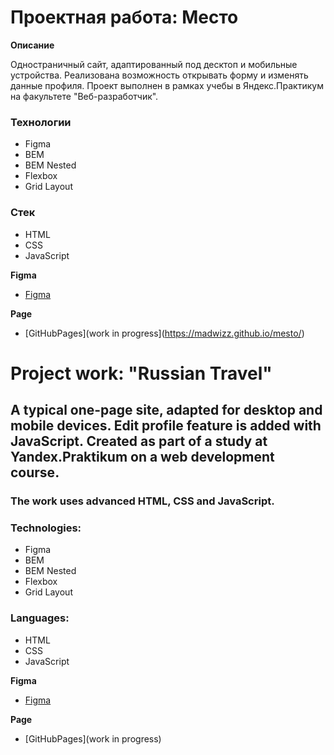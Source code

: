 # Проектная работа: Место

**Описание**

Одностраничный сайт, адаптированный под десктоп и мобильные устройства. Реализована возможность открывать форму и изменять данные профиля. Проект выполнен в рамках учебы в Яндекс.Практикум на факультете "Веб-разработчик".

### Технологии
* Figma
* BEM
* BEM Nested
* Flexbox
* Grid Layout

### Стек
* HTML
* CSS
* JavaScript

**Figma**

* [Figma](https://www.figma.com/file/2cn9N9jSkmxD84oJik7xL7/JavaScript.-Sprint-4?node-id=0%3A1)

**Page**
* [GitHubPages](work in progress](https://madwizz.github.io/mesto/)

# Project work: "Russian Travel"

## A typical one-page site, adapted for desktop and mobile devices. Edit profile feature is added with JavaScript. Created as part of a study at Yandex.Praktikum on a web development course. 

### The work uses advanced HTML, CSS and JavaScript.

### Technologies: 
* Figma
* BEM
* BEM Nested
* Flexbox
* Grid Layout

### Languages: 
* HTML 
* CSS
* JavaScript

**Figma**

* [Figma](https://www.figma.com/file/2cn9N9jSkmxD84oJik7xL7/JavaScript.-Sprint-4?node-id=0%3A1)

**Page**
* [GitHubPages](work in progress)
